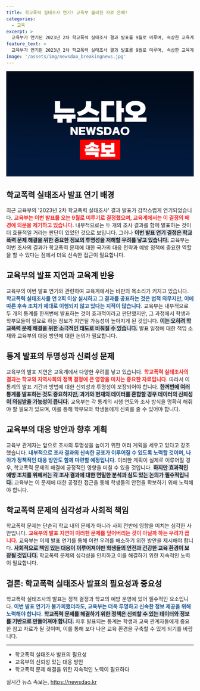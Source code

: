 ```yaml
---
title: 학교폭력 실태조사 연기? 교육부 불리한 자료 은폐!
categories:
  - 교육
excerpt: >
  교육부가 연기된 2023년 2차 학교폭력 실태조사 결과 발표를 9월로 미루며, 속상한 교육계가 큰 혼란에 빠졌다. 피해 응답률 하락으로 인한 의혹과 함께, 추후 통계 발표의 신뢰성 논란이 거세질 것으로 보인다.
feature_text: >
  교육부가 연기된 2023년 2차 학교폭력 실태조사 결과 발표를 9월로 미루며, 속상한 교육계가 큰 혼란에 빠졌다. 피해 응답률 하락으로 인한 의혹과 함께, 추후 통계 발표의 신뢰성 논란이 거세질 것으로 보인다.
image: '/assets/img/newsdao_breakingnews.jpg'
---
```


<p><img src="/assets/img/newsdao_breakingnews.jpg" alt="firstkoreanews 속보" /></p>

<h2 data-ke-size="size26">학교폭력 실태조사 발표 연기 배경</h2>

<p data-ke-size="size16"></p>

<p>최근 교육부의 '2023년 2차 학교폭력 실태조사' 결과 발표가 갑작스럽게 연기되었습니다. <b><span style="color: #ee2323;">교육부는 이번 발표를 오는 9월로 미루기로 결정했으며, 교육계에서는 이 결정의 배경에 의문을 제기하고 있습니다.</span></b> 내부적으로는 두 개의 조사 결과를 함께 발표하는 것이 더 효율적일 거라는 판단이 있었던 것으로 보입니다. 그러나 <b><span style="background-color: #21538527;">이번 발표 연기 결정은 학교폭력 문제 해결을 위한 중요한 정보의 투명성을 저해할 우려를 낳고 있습니다.</span></b> 교육부는 이번 조사의 결과가 학교폭력 문제에 대한 국가의 대응 전략과 예방 정책에 중요한 역할을 할 수 있다는 점에서 더욱 신속한 접근이 필요합니다.</p>

<p data-ke-size="size16"></p>

<h2 data-ke-size="size26">교육부의 발표 지연과 교육계 반응</h2>

<p data-ke-size="size16"></p>

<p>교육부의 이번 발표 연기와 관련하여 교육계에서는 비판의 목소리가 커지고 있습니다. <b><span style="color: #1a5490;">학교폭력 실태조사를 연 2회 이상 실시하고 그 결과를 공표하는 것은 법적 의무지만, 이에 따른 후속 조치가 제대로 이행되지 않고 있다는 지적이 많습니다.</span></b> 교육부는 내부적으로 두 개의 통계를 한꺼번에 발표하는 것이 효과적이라고 판단했지만, 그 과정에서 학생과 학부모들이 필요로 하는 정보가 지연될 가능성이 높아지게 된 것입니다. <b><span style="background-color: #21538527;">이는 오히려 학교폭력 문제 해결을 위한 소극적인 태도로 비춰질 수 있습니다.</span></b> 발표 일정에 대한 책임 소재와 교육부의 대응 방안에 대한 논의가 필요합니다.</p>

<p data-ke-size="size16"></p>

<h2 data-ke-size="size26">통계 발표의 투명성과 신뢰성 문제</h2>

<p data-ke-size="size16"></p>

<p>교육부의 발표 지연은 교육계에서 다양한 우려를 낳고 있습니다. <b><span style="color: #ee2323;">학교폭력 실태조사의 결과는 학교와 지역사회의 정책 결정에 큰 영향을 미치는 중요한 자료입니다.</span></b> 따라서 이 통계의 발표 기간과 방법에 대한 신뢰성과 투명성이 보장되어야 합니다. <b><span style="background-color: #21538527;">한꺼번에 여러 통계를 발표하는 것도 중요하지만, 과거와 현재의 데이터를 혼합할 경우 데이터의 신뢰성이 의심받을 가능성이 큽니다.</span></b> 교육부는 각 통계의 시행 연도와 조사 방식을 명확히 해줘야 할 필요가 있으며, 이를 통해 학부모와 학생들에게 신뢰를 줄 수 있어야 합니다.</p>

<p data-ke-size="size16"></p>

<h2 data-ke-size="size26">교육부의 대응 방안과 향후 계획</h2>

<p data-ke-size="size16"></p>

<p>교육부 관계자는 앞으로 조사의 투명성을 높이기 위한 여러 계획을 세우고 있다고 강조했습니다. <b><span style="color: #1a5490;">내부적으로 조사 결과의 신속한 공표가 이루어질 수 있도록 노력할 것이며, 나아가 정책적인 대응 방안도 함께 마련할 예정입니다.</span></b> 이러한 계획이 실제로 이루어질 경우, 학교폭력 문제의 해결에 긍정적인 영향을 미칠 수 있을 것입니다. <b><span style="background-color: #21538527;">하지만 효과적인 예방 조치를 위해서는 각 조사 결과에 대한 면밀한 분석과 심도 있는 논의가 필수적입니다.</span></b> 교육부는 이 문제에 대한 공정한 접근을 통해 학생들의 안전을 확보하기 위해 노력해야 합니다.</p>

<p data-ke-size="size16"></p>

<h2 data-ke-size="size26">학교폭력 문제의 심각성과 사회적 책임</h2> 

<p data-ke-size="size16"></p>

<p>학교폭력 문제는 단순히 학교 내의 문제가 아니라 사회 전반에 영향을 미치는 심각한 사안입니다. <b><span style="color: #ee2323;">교육부의 발표 지연이 이러한 문제를 덮어버리는 것이 아닐까 하는 우려가 큽니다.</span></b> 교육부는 이제 발표 연기를 통해 이런 우려를 해소하기 위한 방안을 제시해야 합니다. <b><span style="background-color: #21538527;">사회적으로 책임 있는 대응이 이루어져야만 학생들의 안전과 건강한 교육 환경이 보장될 것입니다.</span></b> 학교폭력 문제의 심각성을 인지하고 이를 해결하기 위한 지속적인 노력이 필요합니다.</p>

<p data-ke-size="size16"></p>

<h2 data-ke-size="size26">결론: 학교폭력 실태조사 발표의 필요성과 중요성</h2>

<p data-ke-size="size16"></p>

<p>학교폭력 실태조사의 발표는 정책 결정과 학교의 예방 운영에 있어 필수적인 요소입니다. <b><span style="color: #1a5490;">이번 발표 연기가 불가피했더라도, 교육부는 더욱 투명하고 신속한 정보 제공을 위해 노력해야 합니다.</span></b> <b><span style="background-color: #21538527;">학교폭력 문제를 해결하기 위한 정책은 신뢰할 수 있는 데이터와 정보를 기반으로 만들어져야 합니다.</span></b> 차후 발표되는 통계는 학생과 교육 관계자들에게 중요한 참고 자료가 될 것이며, 이를 통해 보다 나은 교육 환경을 구축할 수 있게 되기를 바랍니다. </p>

<p data-ke-size="size16"></p>

<hr>

<ul>
<li>학교폭력 실태조사 발표의 필요성</li>
<li>교육부의 신뢰성 있는 대응 방안</li>
<li>학교폭력 문제 해결을 위한 지속적인 노력이 필요하다</li>
</ul>

<p data-ke-size="size16"></p>
실시간 뉴스 속보는, <a href="https://newsdao.kr" rel="dofollow">https://newsdao.kr</a>


